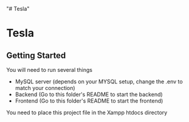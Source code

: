 "# Tesla" 
# Tesla

## Getting Started

You will need to run several things
- MySQL server (depends on your MYSQL setup, change the .env to match your connection)
- Backend (Go to this folder's README to start the backend)
- Frontend (Go to this folder's README to start the frontend)

You need to place this project file in the Xampp htdocs directory
    